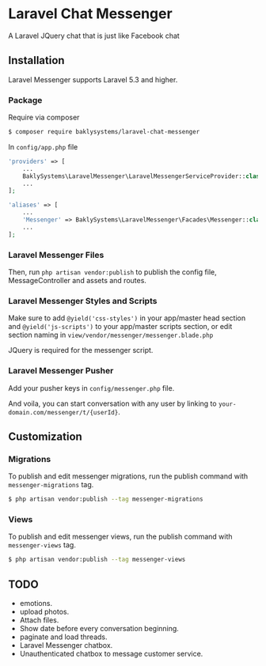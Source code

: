 # Laravel Chat Messenger
A Laravel JQuery chat that is just like Facebook chat

## Installation

Laravel Messenger supports Laravel 5.3 and higher.

### Package

Require via composer

```bash
$ composer require baklysystems/laravel-chat-messenger
```

In `config/app.php` file

```php
'providers' => [
    ...
    BaklySystems\LaravelMessenger\LaravelMessengerServiceProvider::class,
    ...
];

'aliases' => [
    ...
    'Messenger' => BaklySystems\LaravelMessenger\Facades\Messenger::class,
    ...
];
```

### Laravel Messenger Files

Then, run `php artisan vendor:publish` to publish the config file, MessageController and assets and routes.
### Laravel Messenger Styles and Scripts

Make sure to add `@yield('css-styles')` in your app/master head section and `@yield('js-scripts')` to your app/master scripts section, or edit section naming in `view/vendor/messenger/messenger.blade.php`

JQuery is required for the messenger script.

### Laravel Messenger Pusher

Add your pusher keys in `config/messenger.php` file.

And voila, you can start conversation with any user by linking to `your-domain.com/messenger/t/{userId}`.

## Customization

### Migrations

To publish and edit messenger migrations, run the publish command with `messenger-migrations` tag.

```bash
$ php artisan vendor:publish --tag messenger-migrations
```
### Views

To publish and edit messenger views, run the publish command with `messenger-views` tag.

```bash
$ php artisan vendor:publish --tag messenger-views
```

## TODO

* emotions.
* upload photos.
* Attach files.
* Show date before every conversation beginning.
* paginate and load threads.
* Laravel Messenger chatbox.
* Unauthenticated chatbox to message customer service.
